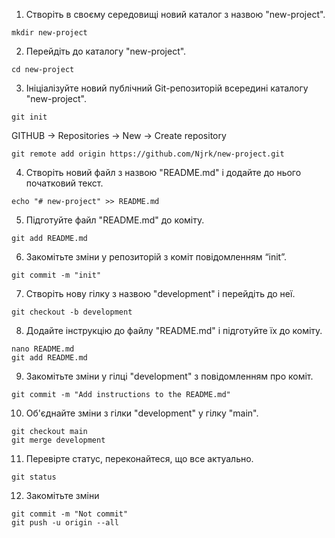 1. Створіть в своєму середовищі новий каталог з назвою "new-project".
```
mkdir new-project
```

2. Перейдіть до каталогу "new-project".
```
cd new-project
```

3. Ініціалізуйте новий публічний Git-репозиторій всередині каталогу "new-project".
```
git init
```
GITHUB -> Repositories -> New -> Create repository

```
git remote add origin https://github.com/Njrk/new-project.git
```

4. Створіть новий файл з назвою "README.md" і додайте до нього початковий текст.
```
echo "# new-project" >> README.md
```

5. Підготуйте файл "README.md" до коміту.
```
git add README.md
```

6. Закомітьте зміни у репозиторій з коміт повідомленням “init”.
```
git commit -m "init"
```

7. Створіть нову гілку з назвою "development" і перейдіть до неї.
```
git checkout -b development
```

8. Додайте інструкцію до файлу "README.md" і підготуйте їх до коміту.
```
nano README.md
git add README.md
```

9. Закомітьте зміни у гілці "development" з повідомленням про коміт.
```
git commit -m "Add instructions to the README.md"
```

10. Об'єднайте зміни з гілки "development" у гілку "main".
```
git checkout main
git merge development
```

11. Перевірте статус, переконайтеся, що все актуально.
```
git status
```

12. Закомітьте зміни
```
git commit -m "Not commit"
git push -u origin --all

```

